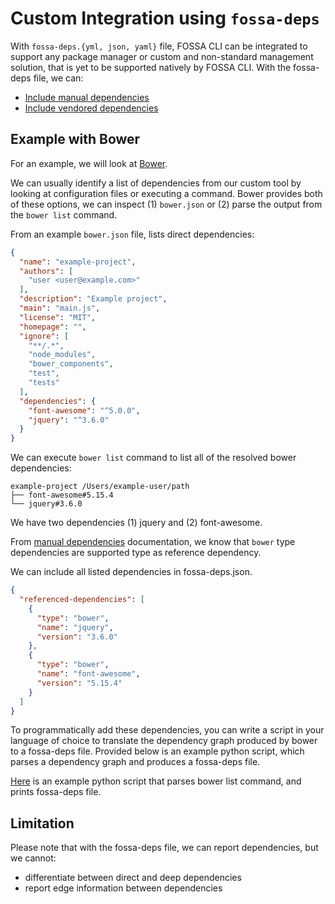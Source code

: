 # Custom Integration using `fossa-deps`

With `fossa-deps.{yml, json, yaml}` file, FOSSA CLI can be integrated to support any package manager or custom and non-standard management solution, that is yet to be supported natively by FOSSA CLI. With the fossa-deps file, we can:

- [Include manual dependencies](./../features/manual-dependencies.md)
- [Include vendored dependencies](./../features/vendored-dependencies.md)

## Example with Bower

For an example, we will look at [Bower](https://bower.io/).

We can usually identify a list of dependencies from our custom tool by looking at configuration files or executing a command. Bower provides both of these options, we can inspect (1) `bower.json` or (2) parse the output from the `bower list` command.

From an example `bower.json` file, lists direct dependencies:

```json
{
  "name": "example-project",
  "authors": [
    "user <user@example.com>"
  ],
  "description": "Example project",
  "main": "main.js",
  "license": "MIT",
  "homepage": "",
  "ignore": [
    "**/.*",
    "node_modules",
    "bower_components",
    "test",
    "tests"
  ],
  "dependencies": {
    "font-awesome": "^5.0.0",
    "jquery": "^3.6.0"
  }
}
```

We can execute `bower list` command to list all of the resolved bower dependencies:

```
example-project /Users/example-user/path
├── font-awesome#5.15.4
└── jquery#3.6.0
```

We have two dependencies (1) jquery and (2) font-awesome.

From [manual dependencies](./../features/manual-dependencies.md) documentation, we know that `bower` type dependencies are supported type as reference dependency.

We can include all listed dependencies in fossa-deps.json.

```json
{
  "referenced-dependencies": [
    {
      "type": "bower",
      "name": "jquery",
      "version": "3.6.0"
    },
    {
      "type": "bower",
      "name": "font-awesome",
      "version": "5.15.4"
    }
  ]
}
```

To programmatically add these dependencies, you can write a script in your language of choice to translate the dependency graph produced by bower to a fossa-deps file. Provided below is an example python script, which parses a dependency graph and produces a fossa-deps file.

[Here](./../../experimental-scripts/bower.py) is an example python script that parses bower list command, and prints fossa-deps file.

## Limitation

Please note that with the fossa-deps file, we can report dependencies, but we cannot:

- differentiate between direct and deep dependencies
- report edge information between dependencies
